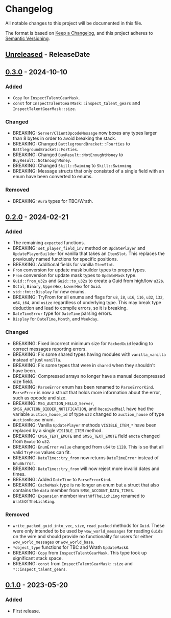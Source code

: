 # Changelog

All notable changes to this project will be documented in this file.

The format is based on [Keep a Changelog](https://keepachangelog.com/en/1.0.0/),
and this project adheres to [Semantic Versioning](https://semver.org/spec/v2.0.0.html).

<!-- next-header -->
## [Unreleased] - ReleaseDate


## [0.3.0] - 2024-10-10

### Added

* `Copy` for `InspectTalentGearMask`.
* `const` for `InspectTalentGearMask::inspect_talent_gears` and `InspectTalentGearMask::size`.

### Changed

* BREAKING: `Server/ClientOpcodeMessage` now boxes any types larger than 8 bytes in order to avoid breaking the stack.
* BREAKING: Changed `BattlegroundBracket::Fourties` to `BattlegroundBracket::Forties`.
* BREAKING: Changed `BuyResult::NotEnoughtMoney` to `BuyResult::NotEnoughMoney`.
* BREAKING: Changed `Skill::Swiming` to `Skill::Swimming`.
* BREAKING: Message structs that only consisted of a single field with an enum have been converted to enums.

### Removed

* BREAKING: `Aura` types for TBC/Wrath.

## [0.2.0] - 2024-02-21

### Added

* The remaining `expected` functions.
* BREAKING: `set_player_field_inv` method on `UpdatePlayer` and `UpdatePlayerBuilder` for vanilla that takes
  an `ItemSlot`. This replaces the previously named functions for specific positions.
* BREAKING: Additional fields for vanilla `ItemSlot`.
* `From` conversion for update mask builder types to proper types.
* `From` conversion for update mask types to `UpdateMask` type.
* `Guid::from_u32s` and `Guid::to_u32s` to create a Guid from high/low `u32`s.
* `Octal`, `Binary`, `UpperHex`, `LowerHex` for `Guid`.
* `std::fmt::Display` for new enums.
* BREAKING: TryFrom for all enums and flags for `u8`, `i8`, `u16`, `i16`, `u32`, `i32`, `u64`, `i64`, and `usize`
  regardless of underlying type.
  This may break type deduction and lead to compile errors, so it is breaking.
* `DateTimeError` type for `DateTime` parsing errors.
* `Display` for `DateTime`, `Month`, and `Weekday`.

### Changed

* BREAKING: Fixed incorrect minimum size for `PackedGuid` leading to correct messages reporting errors.
* BREAKING: Fix some shared types having modules with `vanilla_vanilla` instead of just `vanilla`.
* BREAKING: Fix some types that were in `shared` when they shouldn't have been.
* BREAKING: Compressed arrays no longer have a manual decompressed size field.
* BREAKING: `ParseError` enum has been renamed to `ParseErrorKind`. `ParseError` is now a struct that holds more
  information about the error, such as opcode and size.
* BREAKING: `MSG_AUCTION_HELLO_Server`, `SMSG_AUCTION_BIDDER_NOTIFICATION`, and `ReceivedMail` have had the
  variable `auction_house_id` of type `u32` changed to `auction_house` of type `AuctionHouse` enum.
* BREAKING: Vanilla `UpdatePlayer` methods `VISIBLE_ITEM_*` have been replaced by a single `VISIBLE_ITEM` method.
* BREAKING: `CMSG_TEXT_EMOTE` and `SMSG_TEXT_EMOTE` field `emote` changed from `Emote` to `u32`.
* BREAKING: `EnumError` `value` changed from `u64` to `i128`. This is so that all valid `TryFrom` values can fit.
* BREAKING: `DateTime::try_from` now returns `DateTimeError` instead of `EnumError`.
* BREAKING: `DateTime::try_from` will now reject more invalid dates and times.
* BREAKING: Added `DateTime` to `ParseErrorKind`.
* BREAKING: `CacheMask` type is no longer an enum but a struct that also contains the `data` member
  from `SMSG_ACCOUNT_DATA_TIMES`.
* BREAKING: `Expansion` member `WrathOfTheLichLing` renamed to `WrathOfTheLichKing`.

### Removed

* `write_packed_guid_into_vec`, `size`, `read_packed` methods for `Guid`.
  These were only intended to be used by `wow_world_messages` for reading `Guid`s on the wire and should provide no
  functionality for users for either `wow_world_messages` or `wow_world_base`.
* `*object_type` functions for TBC and Wrath `UpdateMask`s.
* BREAKING: `Copy` from `InspectTalentGearMask`. This type took up significant stack space.
* BREAKING: `const` from `InspectTalentGearMask::size` and `*::inspect_talent_gears`.

## [0.1.0] - 2023-05-20

### Added

* First release.

<!-- next-url -->
[Unreleased]: https://github.com/gtker/wow_messages/compare/wow_world_messages-v0.3.0...HEAD

[0.3.0]: https://github.com/gtker/wow_messages/compare/wow_world_messages-v0.2.0...wow_world_messages-v0.3.0

[0.2.0]: https://github.com/gtker/wow_messages/compare/wow_world_messages-v0.1.1...wow_world_messages-v0.2.0

[0.1.0]: https://github.com/gtker/wow_messages/releases/tag/wow_world_messages-v0.1.0
